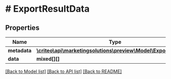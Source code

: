 # # ExportResultData

## Properties

Name | Type | Description | Notes
------------ | ------------- | ------------- | -------------
**metadata** | [**\criteo\api\marketingsolutions\preview\Model\ExportMetaData**](ExportMetaData.md) |  | [optional]
**data** | **mixed[][]** |  | [optional]

[[Back to Model list]](../../README.md#models) [[Back to API list]](../../README.md#endpoints) [[Back to README]](../../README.md)
